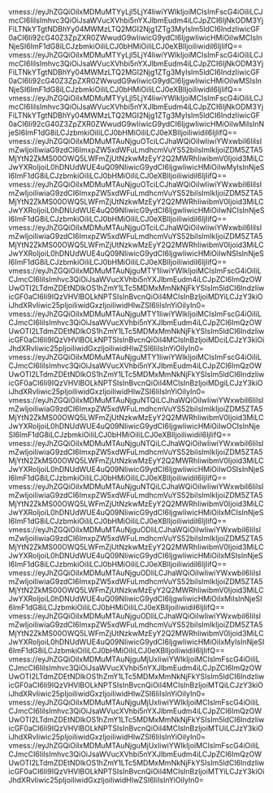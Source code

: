 vmess://eyJhZGQiOiIxMDMuMTYyLjI5LjY4IiwiYWlkIjoiMCIsImFscG4iOiIiLCJmcCI6IiIsImhvc3QiOiJsaWVucXVhbi5nYXJlbmEudm4iLCJpZCI6IjNkODM3YjFiLTNkYTgtNDBhYy04MWMzLTQ2MGI2Njg1ZTg3MyIsIm5ldCI6IndzIiwicGF0aCI6Ii92cG40Z3ZpZXR0ZWwudG9wIiwicG9ydCI6IjgwIiwicHMiOiIwMCIsInNjeSI6ImF1dG8iLCJzbmkiOiIiLCJ0bHMiOiIiLCJ0eXBlIjoiIiwidiI6IjIifQ==
vmess://eyJhZGQiOiIxMDMuMTYyLjI5LjY4IiwiYWlkIjoiMCIsImFscG4iOiIiLCJmcCI6IiIsImhvc3QiOiJsaWVucXVhbi5nYXJlbmEudm4iLCJpZCI6IjNkODM3YjFiLTNkYTgtNDBhYy04MWMzLTQ2MGI2Njg1ZTg3MyIsIm5ldCI6IndzIiwicGF0aCI6Ii92cG40Z3ZpZXR0ZWwudG9wIiwicG9ydCI6IjgwIiwicHMiOiIwMSIsInNjeSI6ImF1dG8iLCJzbmkiOiIiLCJ0bHMiOiIiLCJ0eXBlIjoiIiwidiI6IjIifQ==
vmess://eyJhZGQiOiIxMDMuMTYyLjI5LjY4IiwiYWlkIjoiMCIsImFscG4iOiIiLCJmcCI6IiIsImhvc3QiOiJsaWVucXVhbi5nYXJlbmEudm4iLCJpZCI6IjNkODM3YjFiLTNkYTgtNDBhYy04MWMzLTQ2MGI2Njg1ZTg3MyIsIm5ldCI6IndzIiwicGF0aCI6Ii92cG40Z3ZpZXR0ZWwudG9wIiwicG9ydCI6IjgwIiwicHMiOiIwMiIsInNjeSI6ImF1dG8iLCJzbmkiOiIiLCJ0bHMiOiIiLCJ0eXBlIjoiIiwidiI6IjIifQ==
vmess://eyJhZGQiOiIxMDMuMTAuNjguOTciLCJhaWQiOiIwIiwiYWxwbiI6IiIsImZwIjoiIiwiaG9zdCI6ImxpZW5xdWFuLmdhcmVuYS52biIsImlkIjoiZDM5ZTA5MjYtN2ZkMS00OWQ5LWFmZjUtNzkwMzEyY2Q2MWRhIiwibmV0Ijoid3MiLCJwYXRoIjoiL0hDNUdWUE4uQ09NIiwicG9ydCI6IjgwIiwicHMiOiIwMyIsInNjeSI6ImF1dG8iLCJzbmkiOiIiLCJ0bHMiOiIiLCJ0eXBlIjoiIiwidiI6IjIifQ==
vmess://eyJhZGQiOiIxMDMuMTAuNjguOTciLCJhaWQiOiIwIiwiYWxwbiI6IiIsImZwIjoiIiwiaG9zdCI6ImxpZW5xdWFuLmdhcmVuYS52biIsImlkIjoiZDM5ZTA5MjYtN2ZkMS00OWQ5LWFmZjUtNzkwMzEyY2Q2MWRhIiwibmV0Ijoid3MiLCJwYXRoIjoiL0hDNUdWUE4uQ09NIiwicG9ydCI6IjgwIiwicHMiOiIwNCIsInNjeSI6ImF1dG8iLCJzbmkiOiIiLCJ0bHMiOiIiLCJ0eXBlIjoiIiwidiI6IjIifQ==
vmess://eyJhZGQiOiIxMDMuMTAuNjguOTciLCJhaWQiOiIwIiwiYWxwbiI6IiIsImZwIjoiIiwiaG9zdCI6ImxpZW5xdWFuLmdhcmVuYS52biIsImlkIjoiZDM5ZTA5MjYtN2ZkMS00OWQ5LWFmZjUtNzkwMzEyY2Q2MWRhIiwibmV0Ijoid3MiLCJwYXRoIjoiL0hDNUdWUE4uQ09NIiwicG9ydCI6IjgwIiwicHMiOiIwNSIsInNjeSI6ImF1dG8iLCJzbmkiOiIiLCJ0bHMiOiIiLCJ0eXBlIjoiIiwidiI6IjIifQ==
vmess://eyJhZGQiOiIxMDMuMTAuNjguMTY1IiwiYWlkIjoiMCIsImFscG4iOiIiLCJmcCI6IiIsImhvc3QiOiJsaWVucXVhbi5nYXJlbmEudm4iLCJpZCI6ImQzOWUwOTI2LTdmZDEtNDlkOS1hZmY1LTc5MDMxMmNkNjFkYSIsIm5ldCI6IndzIiwicGF0aCI6Ii9IQzVHVlBOLkNPTSIsInBvcnQiOiI4MCIsInBzIjoiMDYiLCJzY3kiOiJhdXRvIiwic25pIjoiIiwidGxzIjoiIiwidHlwZSI6IiIsInYiOiIyIn0=
vmess://eyJhZGQiOiIxMDMuMTAuNjguMTY1IiwiYWlkIjoiMCIsImFscG4iOiIiLCJmcCI6IiIsImhvc3QiOiJsaWVucXVhbi5nYXJlbmEudm4iLCJpZCI6ImQzOWUwOTI2LTdmZDEtNDlkOS1hZmY1LTc5MDMxMmNkNjFkYSIsIm5ldCI6IndzIiwicGF0aCI6Ii9IQzVHVlBOLkNPTSIsInBvcnQiOiI4MCIsInBzIjoiMDciLCJzY3kiOiJhdXRvIiwic25pIjoiIiwidGxzIjoiIiwidHlwZSI6IiIsInYiOiIyIn0=
vmess://eyJhZGQiOiIxMDMuMTAuNjguMTY1IiwiYWlkIjoiMCIsImFscG4iOiIiLCJmcCI6IiIsImhvc3QiOiJsaWVucXVhbi5nYXJlbmEudm4iLCJpZCI6ImQzOWUwOTI2LTdmZDEtNDlkOS1hZmY1LTc5MDMxMmNkNjFkYSIsIm5ldCI6IndzIiwicGF0aCI6Ii9IQzVHVlBOLkNPTSIsInBvcnQiOiI4MCIsInBzIjoiMDgiLCJzY3kiOiJhdXRvIiwic25pIjoiIiwidGxzIjoiIiwidHlwZSI6IiIsInYiOiIyIn0=
vmess://eyJhZGQiOiIxMDMuMTAuNjguNTQiLCJhaWQiOiIwIiwiYWxwbiI6IiIsImZwIjoiIiwiaG9zdCI6ImxpZW5xdWFuLmdhcmVuYS52biIsImlkIjoiZDM5ZTA5MjYtN2ZkMS00OWQ5LWFmZjUtNzkwMzEyY2Q2MWRhIiwibmV0Ijoid3MiLCJwYXRoIjoiL0hDNUdWUE4uQ09NIiwicG9ydCI6IjgwIiwicHMiOiIwOCIsInNjeSI6ImF1dG8iLCJzbmkiOiIiLCJ0bHMiOiIiLCJ0eXBlIjoiIiwidiI6IjIifQ==
vmess://eyJhZGQiOiIxMDMuMTAuNjguNTQiLCJhaWQiOiIwIiwiYWxwbiI6IiIsImZwIjoiIiwiaG9zdCI6ImxpZW5xdWFuLmdhcmVuYS52biIsImlkIjoiZDM5ZTA5MjYtN2ZkMS00OWQ5LWFmZjUtNzkwMzEyY2Q2MWRhIiwibmV0Ijoid3MiLCJwYXRoIjoiL0hDNUdWUE4uQ09NIiwicG9ydCI6IjgwIiwicHMiOiIwOSIsInNjeSI6ImF1dG8iLCJzbmkiOiIiLCJ0bHMiOiIiLCJ0eXBlIjoiIiwidiI6IjIifQ==
vmess://eyJhZGQiOiIxMDMuMTAuNjguNTQiLCJhaWQiOiIwIiwiYWxwbiI6IiIsImZwIjoiIiwiaG9zdCI6ImxpZW5xdWFuLmdhcmVuYS52biIsImlkIjoiZDM5ZTA5MjYtN2ZkMS00OWQ5LWFmZjUtNzkwMzEyY2Q2MWRhIiwibmV0Ijoid3MiLCJwYXRoIjoiL0hDNUdWUE4uQ09NIiwicG9ydCI6IjgwIiwicHMiOiIxMCIsInNjeSI6ImF1dG8iLCJzbmkiOiIiLCJ0bHMiOiIiLCJ0eXBlIjoiIiwidiI6IjIifQ==
vmess://eyJhZGQiOiIxMDMuMTAuNjguODIiLCJhaWQiOiIwIiwiYWxwbiI6IiIsImZwIjoiIiwiaG9zdCI6ImxpZW5xdWFuLmdhcmVuYS52biIsImlkIjoiZDM5ZTA5MjYtN2ZkMS00OWQ5LWFmZjUtNzkwMzEyY2Q2MWRhIiwibmV0Ijoid3MiLCJwYXRoIjoiL0hDNUdWUE4uQ09NIiwicG9ydCI6IjgwIiwicHMiOiIxMSIsInNjeSI6ImF1dG8iLCJzbmkiOiIiLCJ0bHMiOiIiLCJ0eXBlIjoiIiwidiI6IjIifQ==
vmess://eyJhZGQiOiIxMDMuMTAuNjguODIiLCJhaWQiOiIwIiwiYWxwbiI6IiIsImZwIjoiIiwiaG9zdCI6ImxpZW5xdWFuLmdhcmVuYS52biIsImlkIjoiZDM5ZTA5MjYtN2ZkMS00OWQ5LWFmZjUtNzkwMzEyY2Q2MWRhIiwibmV0Ijoid3MiLCJwYXRoIjoiL0hDNUdWUE4uQ09NIiwicG9ydCI6IjgwIiwicHMiOiIxMiIsInNjeSI6ImF1dG8iLCJzbmkiOiIiLCJ0bHMiOiIiLCJ0eXBlIjoiIiwidiI6IjIifQ==
vmess://eyJhZGQiOiIxMDMuMTAuNjguODIiLCJhaWQiOiIwIiwiYWxwbiI6IiIsImZwIjoiIiwiaG9zdCI6ImxpZW5xdWFuLmdhcmVuYS52biIsImlkIjoiZDM5ZTA5MjYtN2ZkMS00OWQ5LWFmZjUtNzkwMzEyY2Q2MWRhIiwibmV0Ijoid3MiLCJwYXRoIjoiL0hDNUdWUE4uQ09NIiwicG9ydCI6IjgwIiwicHMiOiIxMyIsInNjeSI6ImF1dG8iLCJzbmkiOiIiLCJ0bHMiOiIiLCJ0eXBlIjoiIiwidiI6IjIifQ==
vmess://eyJhZGQiOiIxMDMuMTAuNjguMjUxIiwiYWlkIjoiMCIsImFscG4iOiIiLCJmcCI6IiIsImhvc3QiOiJsaWVucXVhbi5nYXJlbmEudm4iLCJpZCI6ImQzOWUwOTI2LTdmZDEtNDlkOS1hZmY1LTc5MDMxMmNkNjFkYSIsIm5ldCI6IndzIiwicGF0aCI6Ii9IQzVHVlBOLkNPTSIsInBvcnQiOiI4MCIsInBzIjoiMTQiLCJzY3kiOiJhdXRvIiwic25pIjoiIiwidGxzIjoiIiwidHlwZSI6IiIsInYiOiIyIn0=
vmess://eyJhZGQiOiIxMDMuMTAuNjguMjUxIiwiYWlkIjoiMCIsImFscG4iOiIiLCJmcCI6IiIsImhvc3QiOiJsaWVucXVhbi5nYXJlbmEudm4iLCJpZCI6ImQzOWUwOTI2LTdmZDEtNDlkOS1hZmY1LTc5MDMxMmNkNjFkYSIsIm5ldCI6IndzIiwicGF0aCI6Ii9IQzVHVlBOLkNPTSIsInBvcnQiOiI4MCIsInBzIjoiMTUiLCJzY3kiOiJhdXRvIiwic25pIjoiIiwidGxzIjoiIiwidHlwZSI6IiIsInYiOiIyIn0=
vmess://eyJhZGQiOiIxMDMuMTAuNjguMjUxIiwiYWlkIjoiMCIsImFscG4iOiIiLCJmcCI6IiIsImhvc3QiOiJsaWVucXVhbi5nYXJlbmEudm4iLCJpZCI6ImQzOWUwOTI2LTdmZDEtNDlkOS1hZmY1LTc5MDMxMmNkNjFkYSIsIm5ldCI6IndzIiwicGF0aCI6Ii9IQzVHVlBOLkNPTSIsInBvcnQiOiI4MCIsInBzIjoiMTYiLCJzY3kiOiJhdXRvIiwic25pIjoiIiwidGxzIjoiIiwidHlwZSI6IiIsInYiOiIyIn0=
